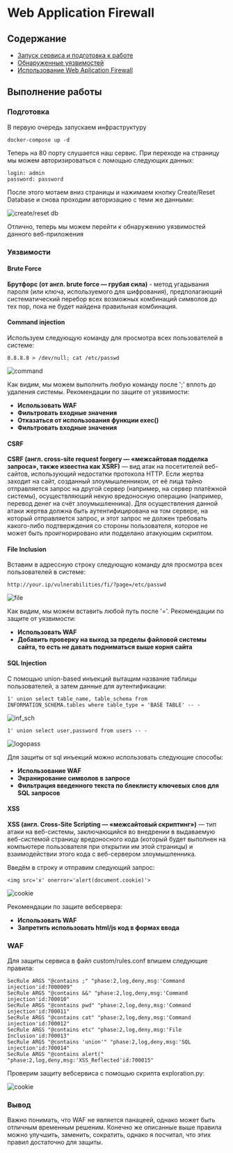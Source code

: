 # Web Application Firewall

## Содержание

- [Запуск сервиса и подготовка к работе](#Подготовка)
- [Обнаруженные уязвимостей](#Уязвимости)
- [Использование Web Aplication Firewall](#WAF)

## Выполнение работы

### Подготовка

В первую очередь запускаем инфраструктуру

```
docker-compose up -d
```

Теперь на 80 порту слушается наш сервис. При переходе на страницу мы можем авторизироваться с помощью следующих данных:

```
login: admin
password: password
```

После этого мотаем вниз страницы и нажимаем кнопку Create/Reset Database и снова проходим авторизацию с теми же данными:

![create/reset db](img/WAF/1.png)

Отлично, теперь мы можем перейти к обнаружению уязвимостей данного веб-приложения

### Уязвимости

#### Brute Force 

**Брутфорс (от англ. brute force — грубая сила)** - метод угадывания пароля (или ключа, используемого для шифрования), предполагающий систематический перебор всех возможных комбинаций символов до тех пор, пока не будет найдена правильная комбинация.

#### Command injection

Используем следующую команду для просмотра всех пользователей в системе:

```
8.8.8.8 > /dev/null; cat /etc/passwd
```
![command](img/WAF/2.png)


Как видим, мы можем выполнить любую команду после ';' вплоть до удаления системы. Рекомендации по защите от уязвимости:

- **Использовать WAF**
- **Фильтровать входные значения**
- **Отказаться от использования функции exec()**
- **Фильтровать входные значения**

#### CSRF

**CSRF (англ. cross-site request forgery — «межсайтовая подделка запроса», также известна как XSRF)** — вид атак на посетителей веб-сайтов, использующий недостатки протокола HTTP. Если жертва заходит на сайт, созданный злоумышленником, от её лица тайно отправляется запрос на другой сервер (например, на сервер платёжной системы), осуществляющий некую вредоносную операцию (например, перевод денег на счёт злоумышленника). Для осуществления данной атаки жертва должна быть аутентифицирована на том сервере, на который отправляется запрос, и этот запрос не должен требовать какого-либо подтверждения со стороны пользователя, которое не может быть проигнорировано или подделано атакующим скриптом.

#### File Inclusion

Вставим в адрессную строку следующую команду для просмотра всех пользователей в системе:

```
http://your.ip/vulnerabilities/fi/?page=/etc/passwd
```

![file](img/WAF/3.png)

Как видим, мы можем вставить любой путь после '='. Рекомендации по защите от уязвимости:

- **Использовать WAF**
- **Добавить проверку на выход за пределы файловой системы сайта, то есть не давать подниматься выше корня сайта**

#### SQL Injection

С помощью union-based инъекций вытащим название таблицы пользователей, а затем данные для аутентификации:

```
1' union select table_name, table_schema from INFORMATION_SCHEMA.tables where table_type = 'BASE TABLE' -- -
```
![inf_sch](img/WAF/4.png)

```
1' union select user,password from users -- -
```

![logopass](img/WAF/5.png)

Для защиты от sql инъекций можно использовать следующие способы:

- **Использование WAF**
- **Экранирование символов в запросе**
- **Фильтрация введенного текста по блеклисту ключевых слов для SQL запросов**

#### XSS

**XSS (англ. Cross-Site Scripting — «межсайтовый скриптинг»)** — тип атаки на веб-системы, заключающийся во внедрении в выдаваемую веб-системой страницу вредоносного кода (который будет выполнен на компьютере пользователя при открытии им этой страницы) и взаимодействии этого кода с веб-сервером злоумышленника.

Введём в строку и отправим следующий запрос:

```
<img src='x' onerror='alert(document.cookie)'>
```

![cookie](img/WAF/6.png)

Рекомендации по защите вебсервера:

- **Использовать WAF**
- **Запретить использовать html/js код в формах ввода**

### WAF

Для защиты сервиса в файл custom/rules.conf впишем следующие правила:

```
SecRule ARGS "@contains ;" "phase:2,log,deny,msg:'Command injection'id:7000009" 
SecRule ARGS "@contains &&" "phase:2,log,deny,msg:'Command injection'id:700010" 
SecRule ARGS "@contains pwd" "phase:2,log,deny,msg:'Command injection'id:700011"
SecRule ARGS "@contains cat" "phase:2,log,deny,msg:'Command injection'id:700012"
SecRule ARGS "@contains etc" "phase:2,log,deny,msg:'File Inclusion'id:700013"
SecRule ARGS "@contains 'union'" "phase:2,log,deny,msg:'SQL injection'id:700014"
SecRule ARGS "@contains alert(" "phase:2,log,deny,msg:'XSS_Reflected'id:700015"
```

Проверим защиту вебсервиса с помощью скрипта exploration.py:

![cookie](img/WAF/7.png)

### Вывод

Важно понимать, что WAF не является панацеей, однако может быть отличным временным решеним. Конечно же описанные выше правила можно улучшить, заменить, сократить, однако я посчитал, что этих правил достаточно для защиты. 
